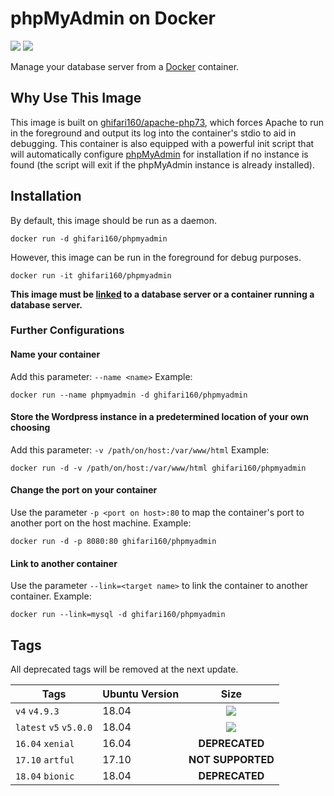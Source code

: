 # phpMyAdmin on Docker #
[![](https://img.shields.io/badge/docker%20hub-ghifari160%2Fphpmyadmin-6C78AF.svg)](https://hub.docker.com/r/ghifari160/phpmyadmin)
[![](https://images.microbadger.com/badges/image/ghifari160/phpmyadmin.svg)](https://microbadger.com/images/ghifari160/phpmyadmin "Get your own image badge on microbadger.com")

Manage your database server from a [Docker][docker] container.

## Why Use This Image ##
This image is built on [ghifari160/apache-php73][g16-apache-php73], which forces
Apache to run in the foreground and output its log into the container's stdio to
aid in debugging. This container is also equipped with a powerful init script
that will automatically configure [phpMyAdmin][pma] for installation if no
instance is found (the script will exit if the phpMyAdmin instance is already
installed).

## Installation ##
By default, this image should be run as a daemon.
```
docker run -d ghifari160/phpmyadmin
```
However, this image can be run in the foreground for debug purposes.
```
docker run -it ghifari160/phpmyadmin
```

**This image must be [linked](#link-to-another-container) to a database server
or a container running a database server.**

### Further Configurations ###
#### Name your container ####
Add this parameter: `--name <name>`
Example:
```
docker run --name phpmyadmin -d ghifari160/phpmyadmin
```

#### Store the Wordpress instance in a predetermined location of your own choosing ####
Add this parameter: `-v /path/on/host:/var/www/html`
Example:
```
docker run -d -v /path/on/host:/var/www/html ghifari160/phpmyadmin
```

#### Change the port on your container ####
Use the parameter `-p <port on host>:80` to map the container's port to another
port on the host machine.
Example:
```
docker run -d -p 8080:80 ghifari160/phpmyadmin
```

#### Link to another container ####
Use the parameter `--link=<target name>` to link the container to another
container.
Example:
```
docker run --link=mysql -d ghifari160/phpmyadmin
```

## Tags ##
All deprecated tags will be removed at the next update.

| Tags                      | Ubuntu Version | Size              |
|---------------------------|----------------|:-----------------:|
| `v4` `v4.9.3`             | 18.04          |[![](https://images.microbadger.com/badges/image/ghifari160/phpmyadmin:v4.9.3.svg)](https://microbadger.com/images/ghifari160/phpmyadmin:v4.9.3 "Get your own image badge on microbadger.com")|
| `latest` `v5` `v5.0.0`    | 18.04          |[![](https://images.microbadger.com/badges/image/ghifari160/phpmyadmin:v5.0.0.svg)](https://microbadger.com/images/ghifari160/phpmyadmin:v5.0.0 "Get your own image badge on microbadger.com")|
| `16.04` `xenial`          | 16.04          | **DEPRECATED**    |
| `17.10` `artful`          | 17.10          | **NOT SUPPORTED** |
| `18.04` `bionic`          | 18.04          | **DEPRECATED**    |

[docker]: https://www.docker.com
[g16-apache-php73]: https://github.com/ghifari160/docker-apache-php73
[pma]: https://www.phpmyadmin.net
